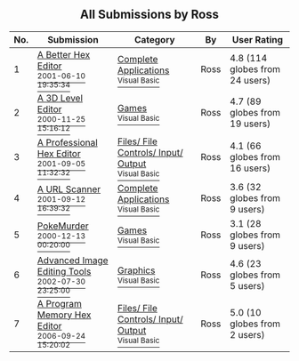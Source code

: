 ﻿<div align="center">

## All Submissions by Ross

</div>

No.  | Submission | Category | By   | User Rating
---- | ---------- | -------- | ---- | -----------
1 | [A Better Hex Editor<br /><sup>2001-06-10 19:35:34</sup>](https://github.com/Planet-Source-Code/ross-a-better-hex-editor__1-23985) | [Complete Applications<br /><sup>Visual Basic</sup>](../ByCategory/complete-applications__1-27.md) | Ross | 4.8 (114 globes from 24 users)
2 | [A 3D Level Editor<br /><sup>2000-11-25 15:16:12</sup>](https://github.com/Planet-Source-Code/ross-a-3d-level-editor__1-13056) | [Games<br /><sup>Visual Basic</sup>](../ByCategory/games__1-38.md) | Ross | 4.7 (89 globes from 19 users)
3 | [A Professional Hex Editor<br /><sup>2001-09-05 11:32:32</sup>](https://github.com/Planet-Source-Code/ross-a-professional-hex-editor__1-27019) | [Files/ File Controls/ Input/ Output<br /><sup>Visual Basic</sup>](../ByCategory/files-file-controls-input-output__1-3.md) | Ross | 4.1 (66 globes from 16 users)
4 | [A URL Scanner<br /><sup>2001-09-12 16:39:32</sup>](https://github.com/Planet-Source-Code/ross-a-url-scanner__1-27178) | [Complete Applications<br /><sup>Visual Basic</sup>](../ByCategory/complete-applications__1-27.md) | Ross | 3.6 (32 globes from 9 users)
5 | [PokeMurder<br /><sup>2000-12-13 00:20:00</sup>](https://github.com/Planet-Source-Code/ross-pokemurder__1-13553) | [Games<br /><sup>Visual Basic</sup>](../ByCategory/games__1-38.md) | Ross | 3.1 (28 globes from 9 users)
6 | [Advanced Image Editing Tools<br /><sup>2002-07-30 23:25:00</sup>](https://github.com/Planet-Source-Code/ross-advanced-image-editing-tools__1-37418) | [Graphics<br /><sup>Visual Basic</sup>](../ByCategory/graphics__1-46.md) | Ross | 4.6 (23 globes from 5 users)
7 | [A Program Memory Hex Editor<br /><sup>2006-09-24 15:20:02</sup>](https://github.com/Planet-Source-Code/ross-a-program-memory-hex-editor__1-66637) | [Files/ File Controls/ Input/ Output<br /><sup>Visual Basic</sup>](../ByCategory/files-file-controls-input-output__1-3.md) | Ross | 5.0 (10 globes from 2 users)
